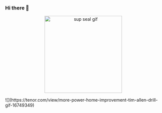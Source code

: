 ### Hi there 👋

<p align="center"><img alt="sup seal gif" src="https://tenor.com/view/more-power-home-improvement-tim-allen-drill-gif-16749349" width="250" /></p>
![](https://tenor.com/view/more-power-home-improvement-tim-allen-drill-gif-16749349)



<!--
**Manumathew01/Manumathew01** is a ✨ _special_ ✨ repository because its `README.md` (this file) appears on your GitHub profile.

Here are some ideas to get you started:

- 🔭 I’m currently working on ...
- 🌱 I’m currently learning ...
- 👯 I’m looking to collaborate on ...
- 🤔 I’m looking for help with ...
- 💬 Ask me about ...
- 📫 How to reach me: ...
- 😄 Pronouns: ...
- ⚡ Fun fact: ...
-->
